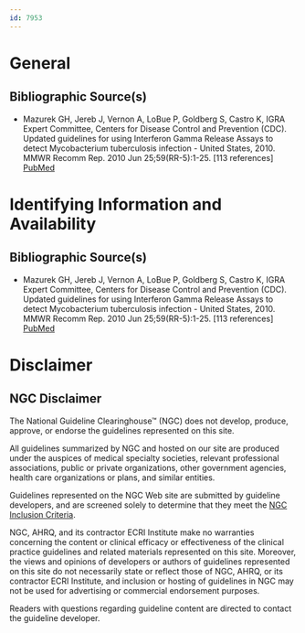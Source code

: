 ```yaml
---
id: 7953
---
```


# General

## Bibliographic Source(s)

- Mazurek GH, Jereb J, Vernon A, LoBue P, Goldberg S, Castro K, IGRA Expert Committee, Centers for Disease Control and Prevention (CDC). Updated guidelines for using Interferon Gamma Release Assays to detect Mycobacterium tuberculosis infection - United States, 2010. MMWR Recomm Rep. 2010 Jun 25;59(RR-5):1-25. [113 references] [ PubMed ](http://www.ncbi.nlm.nih.gov/entrez/query.fcgi?cmd=Retrieve&db=pubmed&dopt=Abstract&list_uids=20577159)

# Identifying Information and Availability

## Bibliographic Source(s)

- Mazurek GH, Jereb J, Vernon A, LoBue P, Goldberg S, Castro K, IGRA Expert Committee, Centers for Disease Control and Prevention (CDC). Updated guidelines for using Interferon Gamma Release Assays to detect Mycobacterium tuberculosis infection - United States, 2010. MMWR Recomm Rep. 2010 Jun 25;59(RR-5):1-25. [113 references] [ PubMed ](http://www.ncbi.nlm.nih.gov/entrez/query.fcgi?cmd=Retrieve&db=pubmed&dopt=Abstract&list_uids=20577159)

# Disclaimer

## NGC Disclaimer

The National Guideline Clearinghouse™ (NGC) does not develop, produce, approve, or endorse the guidelines represented on this site.

All guidelines summarized by NGC and hosted on our site are produced under the auspices of medical specialty societies, relevant professional associations, public or private organizations, other government agencies, health care organizations or plans, and similar entities.

Guidelines represented on the NGC Web site are submitted by guideline developers, and are screened solely to determine that they meet the [NGC Inclusion Criteria](/help-and-about/summaries/inclusion-criteria).

NGC, AHRQ, and its contractor ECRI Institute make no warranties concerning the content or clinical efficacy or effectiveness of the clinical practice guidelines and related materials represented on this site. Moreover, the views and opinions of developers or authors of guidelines represented on this site do not necessarily state or reflect those of NGC, AHRQ, or its contractor ECRI Institute, and inclusion or hosting of guidelines in NGC may not be used for advertising or commercial endorsement purposes.

Readers with questions regarding guideline content are directed to contact the guideline developer.

